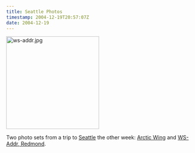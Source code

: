 ```yaml
---
title: Seattle Photos
timestamp: 2004-12-19T20:57:07Z
date: 2004-12-19
---
```


<img alt="ws-addr.jpg" src="http://blog.whatfettle.com/archives/ws-addr.jpg" width="249" height="249" border="0" />

Two photo sets from a trip to <a href='http://en.wikipedia.org/wiki/Seattle'>Seattle</a> the other week: <a href='http://www.flickr.com/photos/psd/sets/58907/'>Arctic Wing</a> and <a href='http://www.flickr.com/photos/psd/sets/51842/'>WS-Addr, Redmond</a>.